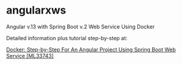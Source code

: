 # angularxws
Angular v.13 with Spring Boot v.2 Web Service Using Docker

Detailed information plus tutorial step-by-step at:

[Docker: Step-by-Step For An Angular Project Using Spring Boot Web Service [ML33743]](https://ultering.com/it4us/?p=6731)





